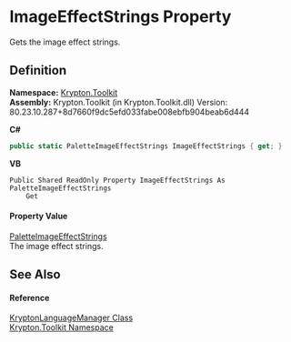 # ImageEffectStrings Property


Gets the image effect strings.



## Definition
**Namespace:** <a href="79d2eac2-21f4-54ff-7552-b20c33c30600.md">Krypton.Toolkit</a>  
**Assembly:** Krypton.Toolkit (in Krypton.Toolkit.dll) Version: 80.23.10.287+8d7660f9dc5efd033fabe008ebfb904beab6d444

**C#**
``` C#
public static PaletteImageEffectStrings ImageEffectStrings { get; }
```
**VB**
``` VB
Public Shared ReadOnly Property ImageEffectStrings As PaletteImageEffectStrings
	Get
```



#### Property Value
<a href="9c34fc04-8956-1b52-1987-14c04a9e2d74.md">PaletteImageEffectStrings</a>  
The image effect strings.

## See Also


#### Reference
<a href="dac09113-2984-9ef4-34e6-8be84cc38189.md">KryptonLanguageManager Class</a>  
<a href="79d2eac2-21f4-54ff-7552-b20c33c30600.md">Krypton.Toolkit Namespace</a>  
